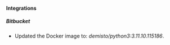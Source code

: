 
#### Integrations

##### Bitbucket
- Updated the Docker image to: *demisto/python3:3.11.10.115186*.



